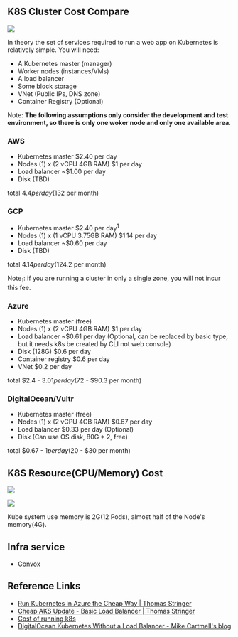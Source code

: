 ## K8S Cluster Cost Compare

![](https://pbs.twimg.com/media/C-NknkeUwAAxSQs?format=jpg&name=large)

In theory the set of services required to run a web app on Kubernetes is relatively simple. You will need:

- A Kubernetes master (manager)
- Worker nodes (instances/VMs)
- A load balancer
- Some block storage
- VNet (Public IPs, DNS zone)
- Container Registry (Optional)

Note: **The following assumptions only consider the development and test environment, so there is only one woker node and only one available area**.

### AWS

- Kubernetes master $2.40 per day
- Nodes (1) x (2 vCPU 4GB RAM) $1 per day
- Load balancer ~$1.00 per day
- Disk (TBD)

total $4.4 per day ($132 per month)

### GCP

- Kubernetes master $2.40 per day<sup>1</sup>
- Nodes (1) x (1 vCPU 3.75GB RAM) $1.14 per day
- Load balancer ~$0.60 per day
- Disk (TBD)

total $4.14 per day ($124.2 per month)

Note<sub>1</sub>: if you are running a cluster in only a single zone, you will not incur this fee.

### Azure

- Kubernetes master (free)
- Nodes (1) x (2 vCPU 4GB RAM) $1 per day
- Load balancer ~$0.61 per day (Optional, can be replaced by basic type, but it needs k8s be created by CLI not web console)
- Disk (128G) $0.6 per day
- Container registry $0.6 per day
- VNet $0.2 per day

total $2.4 - $3.01 per day ($72 - $90.3 per month)

### DigitalOcean/Vultr

- Kubernetes master (free)
- Nodes (1) x (2 vCPU 4GB RAM) $0.67 per day
- Load balancer $0.33 per day (Optional)
- Disk (Can use OS disk, 80G * 2, free)

total $0.67 - $1 per day ($20 - $30 per month)

## K8S Resource(CPU/Memory) Cost

![](https://pbs.twimg.com/media/FDA39DEVIAEku8p?format=jpg&name=4096x4096)

![](https://pbs.twimg.com/media/FDA4QnVVIAA21AA?format=jpg&name=4096x4096)

Kube system use memory is 2G(12 Pods), almost half of the Node's memory(4G).

## Infra service

- [Convox](https://convox.com/)

## Reference Links

- [Run Kubernetes in Azure the Cheap Way | Thomas Stringer](https://trstringer.com/cheap-kubernetes-in-azure/)
- [Cheap AKS Update - Basic Load Balancer | Thomas Stringer](https://trstringer.com/cheap-aks-load-balancer/)
- [Cost of running k8s](https://convox.com/blog/cost-of-running-k8s/)
- [DigitalOcean Kubernetes Without a Load Balancer - Mike Cartmell's blog](https://mike.sg/2021/08/31/digitalocean-kubernetes-without-a-load-balancer/)
